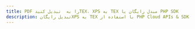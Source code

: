 ---title: PDF را به  تبدیل کنیدTEX، XPS به TEX مبدل رایگان یا PHP SDKdescription: تبدیل رایگانXPS به TEX با استفاده از PHP Cloud APIs & SDK همچنین اسناد PDF را در Cloud ایجاد، ویرایش و رندر کنید.---
